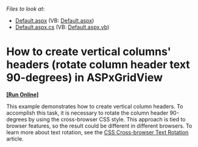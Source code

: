 <!-- default file list -->
*Files to look at*:

* [Default.aspx](./CS/WebSite/Default.aspx) (VB: [Default.aspx](./VB/WebSite/Default.aspx))
* [Default.aspx.cs](./CS/WebSite/Default.aspx.cs) (VB: [Default.aspx.vb](./VB/WebSite/Default.aspx.vb))
<!-- default file list end -->
# How to create vertical columns' headers (rotate column header text 90-degrees) in ASPxGridView 
<!-- run online -->
**[[Run Online]](https://codecentral.devexpress.com/90/)**
<!-- run online end -->


<p>This example demonstrates how to create vertical column headers. To accomplish this task, it is necessary to rotate the column header 90-degrees by using the cross-browser CSS style. This approach is tied to browser features, so the result could be different in different browsers. To learn more about text rotation, see the <a href="http://www.htmlgoodies.com/html5/css/css-cross-browser-text-rotation.html#fbid=j82sAK41pbE"><u>CSS Cross-browser Text Rotation</u></a> article.</p><br />


<br/>



